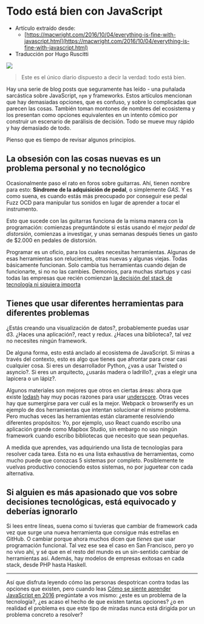 Todo está bien con JavaScript
=============================

- Artículo extraído desde:
  - [https://macwright.com/2016/10/04/everything-is-fine-with-javascript.html](https://macwright.com/2016/10/04/everything-is-fine-with-javascript.html)
- Traducción por Hugo Ruscitti

![](/images/link-files/everything-is-fine-with-javascript-1.jpg)

> Este es el único diario dispuesto a decir la verdad: todo está bien.

<!--There’s a sort of blog post you’ve probably read - a sarcastic stab at-->
<!--JavaScript and `npm` and frameworks. There are too many, it’ll say, and-->
<!--it’s confusing, and how did we make such complicated things? It’ll grab-->
<!--names from the ecosystem and present them as equal choices in a comic-->
<!--attempt to construct decision paralysis. Everything moves too fast, and-->
<!--there is too much of it.-->

Hay una serie de blog posts que seguramente has leído - una puñalada sarcástica
sobre JavaScript, `npm` y frameworks. Estos artículos mencionan que hay demasiadas
opciones, que es confuso, y sobre lo complicadas que parecen las cosas. También
toman montones de nombres del ecosistema y los presentan como opciones equivalentes
en un intento cómico por construir un escenario de parálisis de decisión. Todo se
mueve muy rápido y hay demasiado de todo.

<!--I think it’s a decent time to review some principles-->

Pienso que es tiempo de revisar algunos principios.

La obsesión con las cosas nuevas es un problema personal y no tecnológico
-------------------------------------------------------------------------

<!--I occasionally hang out on guitar forums. They have a name for this-->
<!--thing: **Gear Acquisition Syndrome**, or GAS. It is what it sounds like-->
<!--- when you’re more concerned with getting an OCD Fuzz pedal to round out-->
<!--your rig than you are with learning how to play the instrument.-->

Ocasionalmente paso el rato en foros sobre guitarras. Ahí, tienen nombre
para esto: **Síndrome de la adquisición de pedal**, o simplemente *GAS*. Y es
como suena, es cuando estás más preocupado por conseguir ese pedal Fuzz OCD para
manipular tus sonidos en lugar de aprender a tocar el instrumento.


<!--GAS with guitars works the same way as with programming: you start-->
<!--asking whether you’re using the *best possible* distortion pedal, start-->
<!--your research, and a few weeks later you own $2,000 worth of distortion-->
<!--pedals.-->

Esto que sucede con las guitarras funciona de la misma manera con la programación: comienzas
preguntándote si estás usando el *mejor pedal de distorsión*, comienzas a investigar, y
unas semanas después tienes un gasto de $2.000 en pedales de distorsión.

<!--Coding is a craft, for which you need tools. Some of them are shiny,-->
<!--some are new, some are old. They all basically work. Change your tools-->
<!--if they aren’t working for you, and otherwise don’t. Heck, for many-->
<!--startups and almost all early-stage startups, [the choice of technology-->
<!--stack really doesn’t-->
<!--matter](https://www.codingvc.com/why-startup-technical-diligence-is-a-waste-of-time/).-->

Programar es un oficio, para los cuales necesitas herramientas. Algunas de
esas herramientas son relucientes, otras nuevas y algunas viejas. Todas básicamente
funcionan. Solo cambia tus herramientas cuando dejan de funcionarte, si no no las
cambies. Demonios, para muchas startups y casi todas las empresas que recién
comienzan [la decisión del stack de tecnología ni siquiera importa](https://www.codingvc.com/why-startup-technical-diligence-is-a-waste-of-time/)

Tienes que usar diferentes herramientas para diferentes problemas
-----------------------------------------------------------------

<!--Creating a data visualization? Probably use d3. An application? React-->
<!--and Redux. A library? You might not need any framework.-->

¿Estás creando una visualización de datos?, probablemente puedas usar
d3. ¿Haces una aplicación?, react y redux. ¿Haces una biblioteca?, tal vez
no necesites ningún framework.

<!--This is pinned on the JavaScript ecosystem, somehow. If you look at the-->
<!--context, though, it’s what you have to do when you create literally-->
<!--anything. If you’re a Python developer, do you use Twisted or asyncio?-->
<!--If you’re an architect, do you use wood or brick? Do you use pen or-->
<!--pencil?-->

De alguna forma, esto está anclado al ecosistema de JavaScript. Si miras
a través del contexto, esto es algo que tienes que afrontar para crear
casi cualquier cosa. Si eres un desarrollador Python, ¿vas a usar Twisted
o asyncio?. Si eres un arquitecto, ¿usarás madera o ladrillo?, ¿vas a elegir
una lapicera o un lápiz?.

<!--Sometimes materials are best-in-class for what they do: now that there’s-->
<!--[lodash](https://lodash.com/), there are relatively few reasons to use-->
<!--[underscore](https://underscorejs.org/). Other times they’re still-->
<!--duking it out to see what’s best - browserify or webpack, for example,-->
<!--fix the same problem. But a lot of the time they’re clearly for-->
<!--different purposes: I, for instance, use React when writing a large-->
<!--application like Mapbox Studio, but don’t use a framework writing-->
<!--libraries that need to be small.-->

Algunos materiales son mejores que otros en ciertas áreas: ahora
que existe [lodash](https://lodash.com/) hay muy pocas razones
para usar [underscore](https://underscorejs.org/). Otras veces hay
que sumergirse para ver cuál es la mejor. Webpack o browserify es un
ejemplo de dos herramientas que intentan solucionar el mismo problema. Pero
muchas veces las herramientas están claramente resolviendo diferentes
propósitos: Yo, por ejemplo, uso React cuando escribo una aplicación
grande como Mapbox Studio, sin embargo no uso ningún framework cuando
escribo bibliotecas que necesito que sean pequeñas.

<!--As you learn and grow, you’ll acquire a go-to list of technology for-->
<!--each task. It isn’t the same as an exhaustive list: at most you might-->
<!--know 5 systems thoroughly. You mainly become capable by mastering these-->
<!--systems, not by tinkering with every alternative.-->

A medida que aprendes, vas adquiriendo una lista de tecnologías para resolver
cada tarea. Esta no es una lista exhaustiva de herramientas, como mucho puede
que conozcas 5 sistemas por completo. Posiblemente te vuelvas productivo
conociendo estos sistemas, no por juguetear con cada alternativa.

Si alguien es más apasionado que vos sobre decisiones tecnológicas, está equivocado y deberías ignorarlo
--------------------------------------------------------------------------------------------------------

<!--If you read the snark, it sounds like you’re required to switch-->
<!--frameworks as soon as a new one accrues more stars on GitHub. Or that-->
<!--you *must* use functional programming. This may be the case in San-->
<!--Francisco - I don’t live there - but in the rest of the world, that’s-->
<!--nonsense. There are successful companies using every stack, from PHP to-->
<!--Haskell.-->

Si lees entre líneas, suena como si tuvieras que cambiar de framework
cada vez que surge una nueva herramienta que consigue más estrellas
en GitHub. O cambiar porque ahora muchos dicen que *tienes* que usar programación
funcional. Tal vez ese sea el caso en San Francisco, pero yo no vivo ahí, y
sé que en el resto del mundo es un sin-sentido cambiar de herramientas así. 
Además, hay modelos de empresas exitosas en cada stack, desde PHP hasta
Haskell.

------------------------------------------------------------------------

<!--So enjoy the rants, if you do, but when you read [How it feels to learn-->
<!--JavaScript in-->
<!--2016](https://hackernoon.com/how-it-feels-to-learn-javascript-in-2016-d3a717dd577f#.ima7p0eob),-->
<!--ask yourself: is the problem with the technology, or is it the unnamed-->
<!--antagonist with that judgmental snark? Or is it that the conversation is-->
<!--never driven by a problem that needs to be solved, but instead organized-->
<!--as a grand tour of all possible tools?-->

Así que disfruta leyendo cómo las personas despotrican contra todas las opciones
que existen, pero cuando leas 
[Cómo se siente aprender JavaScript en 2016](https://hackernoon.com/how-it-feels-to-learn-javascript-in-2016-d3a717dd577f#.ima7p0eob)
pregúntate a vos mismo: ¿este es un problema de la tecnología?, ¿es acaso
el hecho de que existen tantas opciones? ¿o en realidad el problema es que este
tipo de miradas nunca está dirigida por un problema concreto a resolver?
